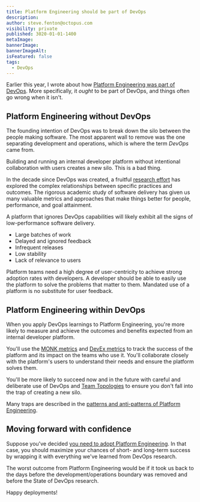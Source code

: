 ```yaml
---
title: Platform Engineering should be part of DevOps
description: 
author: steve.fenton@octopus.com
visibility: private
published: 3020-01-01-1400
metaImage: 
bannerImage: 
bannerImageAlt: 
isFeatured: false
tags: 
  - DevOps
---
```


Earlier this year, I wrote about how [Platform Engineering was part of DevOps](https://octopus.com/blog/devops-platform-engineering). More specifically, it *ought* to be part of DevOps, and things often go wrong when it isn't.

## Platform Engineering without DevOps

The founding intention of DevOps was to break down the silo between the people making software. The most apparent wall to remove was the one separating development and operations, which is where the term *DevOps* came from.

Building and running an internal developer platform without intentional collaboration with users creates a new silo. This is a bad thing.

In the decade since DevOps was created, a fruitful [research effort](https://dora.dev) has explored the complex relationships between specific practices and outcomes. The rigorous academic study of software delivery has given us many valuable metrics and approaches that make things better for people, performance, and goal attainment.

A platform that ignores DevOps capabilities will likely exhibit all the signs of low-performance software delivery.

- Large batches of work
- Delayed and ignored feedback
- Infrequent releases
- Low stability
- Lack of relevance to users

Platform teams need a high degree of user-centricity to achieve strong adoption rates with developers. A developer should be able to easily use the platform to solve the problems that matter to them. Mandated use of a platform is no substitute for user feedback.

## Platform Engineering within DevOps

When you apply DevOps learnings to Platform Engineering, you're more likely to measure and achieve the outcomes and benefits expected from an internal developer platform.

You'll use the [MONK metrics](https://octopus.com/devops/metrics/monk-metrics/) and [DevEx metrics](https://octopus.com/devops/metrics/devex-metrics/) to track the success of the platform and its impact on the teams who use it. You'll collaborate closely with the platform's users to understand their needs and ensure the platform solves them.

You'll be more likely to succeed now and in the future with careful and deliberate use of DevOps and [Team Topologies](https://teamtopologies.com/) to ensure you don't fall into the trap of creating a new silo.

Many traps are described in the [patterns and anti-patterns of Platform Engineering](https://octopus.com/devops/platform-engineering/patterns-anti-patterns/).

## Moving forward with confidence

Suppose you've decided [you need to adopt Platform Engineering](https://octopus.com/devops/platform-engineering/when-to-adopt-platform-engineering/). In that case, you should maximize your chances of short- and long-term success by wrapping it with everything we've learned from DevOps research.

The worst outcome from Platform Engineering would be if it took us back to the days before the development/operations boundary was removed and before the State of DevOps research.

Happy deployments!